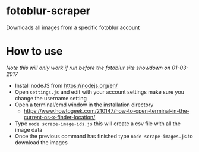 # fotoblur-scraper
Downloads all images from a specific fotoblur account

# How to use

*Note this will only work if run before the fotoblur site showdown on 01-03-2017*

 - Install nodeJS from https://nodejs.org/en/
 - Open `settings.js` and edit with your account settings make sure you change the username setting
 - Open a terminal/cmd window in the installation directory
   - https://www.howtogeek.com/210147/how-to-open-terminal-in-the-current-os-x-finder-location/
 - Type `node scrape-image-ids.js` this will create a csv file with all the image data
 - Once the previous command has finished type `node scrape-images.js` to download the images
